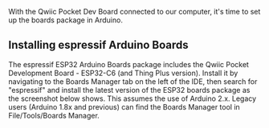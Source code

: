 With the Qwiic Pocket Dev Board connected to our computer, it's time to set up the boards package in Arduino.

## Installing espressif Arduino Boards

The espressif ESP32 Arduino Boards package includes the Qwiic Pocket Development Board - ESP32-C6 (and Thing Plus version). Install it by navigating to the Boards Manager tab on the left of the IDE, then search for "espressif" and install the latest version of the ESP32 boards package as the screenshot below shows. This assumes the use of Arduino 2.x. Legacy users (Arduino 1.8x and previous) can find the Boards Manager tool in File/Tools/Boards Manager. 